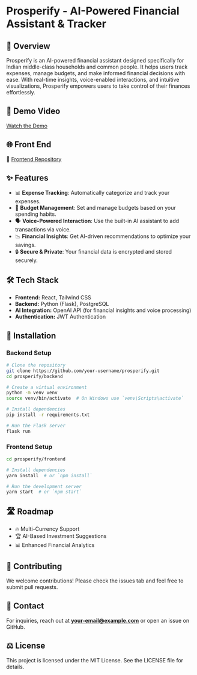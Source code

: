 # Prosperify - AI-Powered Financial Assistant & Tracker

## 🚀 Overview
Prosperify is an AI-powered financial assistant designed specifically for Indian middle-class households and common people. It helps users track expenses, manage budgets, and make informed financial decisions with ease. With real-time insights, voice-enabled interactions, and intuitive visualizations, Prosperify empowers users to take control of their finances effortlessly.

## 🎥 Demo Video
[Watch the Demo](https://youtu.be/83D2RGb9kv8)

## 🌐 Front End
🔗 [Frontend Repository](https://github.com/0xvish/prosperify-fe-53)

## ✨ Features
- 📊 **Expense Tracking**: Automatically categorize and track your expenses.
- 🏦 **Budget Management**: Set and manage budgets based on your spending habits.
- 🗣️ **Voice-Powered Interaction**: Use the built-in AI assistant to add transactions via voice.
- 📉 **Financial Insights**: Get AI-driven recommendations to optimize your savings.
- 🔒 **Secure & Private**: Your financial data is encrypted and stored securely.

## 🛠️ Tech Stack
- **Frontend:** React, Tailwind CSS
- **Backend:** Python (Flask), PostgreSQL
- **AI Integration:** OpenAI API (for financial insights and voice processing)
- **Authentication:** JWT Authentication

## 📜 Installation
### Backend Setup
```bash
# Clone the repository
git clone https://github.com/your-username/prosperify.git
cd prosperify/backend

# Create a virtual environment
python -m venv venv
source venv/bin/activate  # On Windows use `venv\Scripts\activate`

# Install dependencies
pip install -r requirements.txt

# Run the Flask server
flask run
```

### Frontend Setup
```bash
cd prosperify/frontend

# Install dependencies
yarn install  # or `npm install`

# Run the development server
yarn start  # or `npm start`
```

## 🛣️ Roadmap
- 🔥 Multi-Currency Support
- 🏆 AI-Based Investment Suggestions
- 📊 Enhanced Financial Analytics

## 🤝 Contributing
We welcome contributions! Please check the issues tab and feel free to submit pull requests.

## 📩 Contact
For inquiries, reach out at **your-email@example.com** or open an issue on GitHub.

## ⚖️ License
This project is licensed under the MIT License. See the LICENSE file for details.

